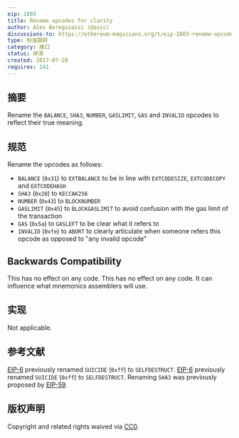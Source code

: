 ```yaml
---
eip: 1803
title: Rename opcodes for clarity
author: Alex Beregszaszi (@axic)
discussions-to: https://ethereum-magicians.org/t/eip-1803-rename-opcodes-for-clarity/3345
type: 标准跟踪
category: 接口
status: 停滞
created: 2017-07-28
requires: 141
---
```


## 摘要

Rename the `BALANCE`, `SHA3`, `NUMBER`, `GASLIMIT`, `GAS` and `INVALID` opcodes to reflect their true meaning.

## 规范

Rename the opcodes as follows:
- `BALANCE` (`0x31`) to `EXTBALANCE` to be in line with `EXTCODESIZE`, `EXTCODECOPY` and `EXTCODEHASH`
- `SHA3` (`0x20`) to `KECCAK256`
- `NUMBER` (`0x43`) to `BLOCKNUMBER`
- `GASLIMIT` (`0x45`) to `BLOCKGASLIMIT` to avoid confusion with the gas limit of the transaction
- `GAS` (`0x5a`) to `GASLEFT` to be clear what it refers to
- `INVALID` (`0xfe`) to `ABORT` to clearly articulate when someone refers this opcode as opposed to "any invalid opcode"

## Backwards Compatibility

This has no effect on any code. This has no effect on any code. It can influence what mnemonics assemblers will use.

## 实现

Not applicable.

## 参考文献

[EIP-6](./eip-6.md) previously renamed `SUICIDE` (`0xff`) to `SELFDESTRUCT`. [EIP-6](./eip-6.md) previously renamed `SUICIDE` (`0xff`) to `SELFDESTRUCT`. Renaming `SHA3` was previously proposed by [EIP-59](https://github.com/ethereum/EIPs/issues/59).

## 版权声明

Copyright and related rights waived via [CC0](../LICENSE.md).
